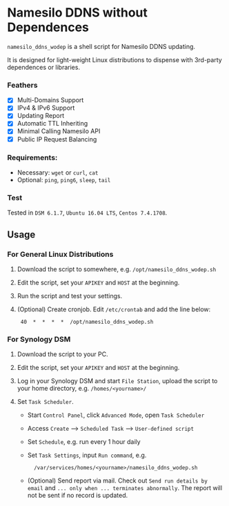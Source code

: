 Namesilo DDNS without Dependences
===================

`namesilo_ddns_wodep` is a shell script for Namesilo DDNS updating.

It is designed for light-weight Linux distributions to dispense with 3rd-party dependences or libraries.

### Feathers

* [x] Multi-Domains Support
* [x] IPv4 & IPv6 Support
* [x] Updating Report
* [x] Automatic TTL Inheriting
* [x] Minimal Calling Namesilo API
* [x] Public IP Request Balancing

### Requirements:
* Necessary: `wget` or `curl`, `cat`
* Optional:  `ping`, `ping6`, `sleep`, `tail`

### Test

Tested in `DSM 6.1.7`, `Ubuntu 16.04 LTS`, `Centos 7.4.1708`.

## Usage

### For General Linux Distributions

1. Download the script to somewhere, e.g. `/opt/namesilo_ddns_wodep.sh`

2. Edit the script, set your `APIKEY` and `HOST` at the beginning.

3. Run the script and test your settings.

4. (Optional) Create cronjob. Edit `/etc/crontab` and add the line below:

        40  *  *  *  *  /opt/namesilo_ddns_wodep.sh


### For Synology DSM

1. Download the script to your PC.

2. Edit the script, set your `APIKEY` and `HOST` at the beginning.

3. Log in your Synology DSM and start `File Station`, upload the script to your home directory, e.g. `/homes/<yourname>/`

4. Set `Task Scheduler`.
    * Start `Control Panel`, click `Advanced Mode`, open `Task Scheduler`
    * Access `Create` --> `Scheduled Task` --> `User-defined script`
    * Set `Schedule`, e.g. run every 1 hour daily
    * Set `Task Settings`, input `Run command`, e.g.

            /var/services/homes/<yourname>/namesilo_ddns_wodep.sh

    * (Optional) Send report via mail. Check out `Send run details by email` and `... only when ... terminates abnormally`. The report will not be sent if no record is updated.
